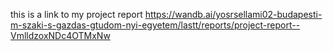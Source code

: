 this is a link to my project report 
https://wandb.ai/yosrsellami02-budapesti-m-szaki-s-gazdas-gtudom-nyi-egyetem/lastt/reports/project-report--VmlldzoxNDc4OTMxNw
